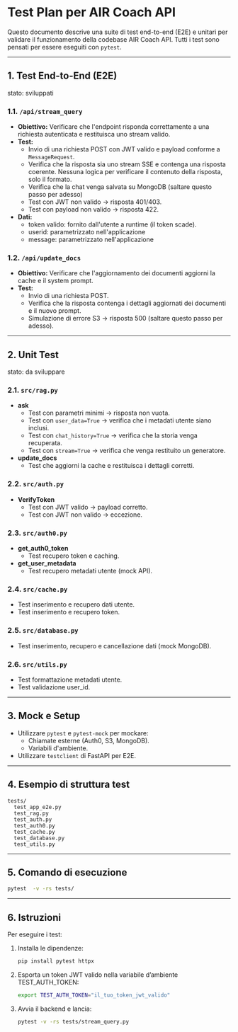 # Test Plan per AIR Coach API

Questo documento descrive una suite di test end-to-end (E2E) e unitari per validare il funzionamento della codebase AIR Coach API. Tutti i test sono pensati per essere eseguiti con `pytest`.

---

## 1. Test End-to-End (E2E)
stato: sviluppati

### 1.1. `/api/stream_query`
- **Obiettivo:** Verificare che l'endpoint risponda correttamente a una richiesta autenticata e restituisca uno stream valido.
- **Test:**
  - Invio di una richiesta POST con JWT valido e payload conforme a `MessageRequest`.
  - Verifica che la risposta sia uno stream SSE e contenga una risposta coerente. Nessuna logica per verificare il contenuto della risposta, solo il formato.
  - Verifica che la chat venga salvata su MongoDB (saltare questo passo per adesso)
  - Test con JWT non valido → risposta 401/403.
  - Test con payload non valido → risposta 422.
- **Dati:**
  - token valido: fornito dall'utente a runtime (il token scade).
  - userid: parametrizzato nell'applicazione
  - message: parametrizzato nell'applicazione

### 1.2. `/api/update_docs`
- **Obiettivo:** Verificare che l'aggiornamento dei documenti aggiorni la cache e il system prompt.
- **Test:**
  - Invio di una richiesta POST.
  - Verifica che la risposta contenga i dettagli aggiornati dei documenti e il nuovo prompt.
  - Simulazione di errore S3 → risposta 500 (saltare questo passo per adesso).

---

## 2. Unit Test
stato: da sviluppare

### 2.1. `src/rag.py`
- **ask**
  - Test con parametri minimi → risposta non vuota.
  - Test con `user_data=True` → verifica che i metadati utente siano inclusi.
  - Test con `chat_history=True` → verifica che la storia venga recuperata.
  - Test con `stream=True` → verifica che venga restituito un generatore.
- **update_docs**
  - Test che aggiorni la cache e restituisca i dettagli corretti.

### 2.2. `src/auth.py`
- **VerifyToken**
  - Test con JWT valido → payload corretto.
  - Test con JWT non valido → eccezione.

### 2.3. `src/auth0.py`
- **get_auth0_token**
  - Test recupero token e caching.
- **get_user_metadata**
  - Test recupero metadati utente (mock API).

### 2.4. `src/cache.py`
- Test inserimento e recupero dati utente.
- Test inserimento e recupero token.

### 2.5. `src/database.py`
- Test inserimento, recupero e cancellazione dati (mock MongoDB).

### 2.6. `src/utils.py`
- Test formattazione metadati utente.
- Test validazione user_id.

---

## 3. Mock e Setup
- Utilizzare `pytest` e `pytest-mock` per mockare:
  - Chiamate esterne (Auth0, S3, MongoDB).
  - Variabili d'ambiente.
- Utilizzare `testclient` di FastAPI per E2E.

---

## 4. Esempio di struttura test

```
tests/
  test_app_e2e.py
  test_rag.py
  test_auth.py
  test_auth0.py
  test_cache.py
  test_database.py
  test_utils.py
```

---

## 5. Comando di esecuzione

```sh
pytest  -v -rs tests/
```

---

## 6. Istruzioni

Per eseguire i test:

1. Installa le dipendenze:

    ```sh
    pip install pytest httpx
    ```

2. Esporta un token JWT valido nella variabile d’ambiente TEST_AUTH_TOKEN:

    ```sh
    export TEST_AUTH_TOKEN="il_tuo_token_jwt_valido"
    ```

3. Avvia il backend e lancia:

    ```sh
    pytest -v -rs tests/stream_query.py
    ```

